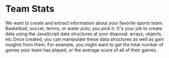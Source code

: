 
# Team Stats

 We want to create and extract information about your favorite sports team. Basketball, soccer, tennis, or water polo, you pick it. It’’s your job to create data using the JavaScript data structures at your disposal: arrays, objects, etc.Once created, you can manipulate these data structures as well as gain insights from them. For example, you might want to get the total number of games your team has played, or the average score of all of their games.
